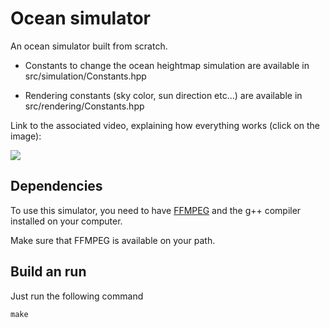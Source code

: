 # Ocean simulator

An ocean simulator built from scratch.

- Constants to change the ocean heightmap simulation are available in src/simulation/Constants.hpp

- Rendering constants (sky color, sun direction etc...) are available in src/rendering/Constants.hpp

Link to the associated video, explaining how everything works (click on the image):

[![](https://i9.ytimg.com/vi_webp/VxElz0u1rWE/hqdefault.webp?sqp=CLy9sv4F&rs=AOn4CLCY1LAltZ8LpthVlHIhSvx2cMeL0w)](https://www.youtube.com/watch?v=VxElz0u1rWE)

## Dependencies

To use this simulator, you need to have [FFMPEG](https://www.ffmpeg.org) and the g++ compiler installed on your computer.

Make sure that FFMPEG is available on your path.

## Build an run

Just run the following command

```
make
```
